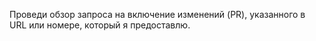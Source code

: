 Проведи обзор запроса на включение изменений (PR), указанного в URL или номере, который я предоставлю.
